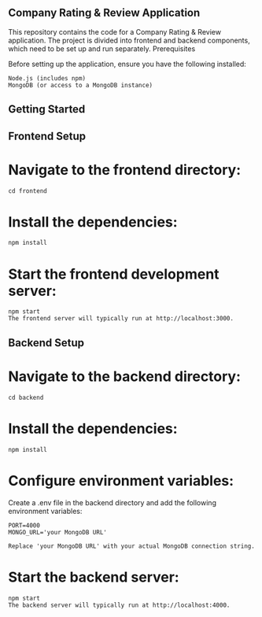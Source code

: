 ## Company Rating & Review Application

This repository contains the code for a Company Rating & Review application. The project is divided into frontend and backend components, which need to be set up and run separately.
Prerequisites

Before setting up the application, ensure you have the following installed:

    Node.js (includes npm)
    MongoDB (or access to a MongoDB instance)

## Getting Started
## Frontend Setup
# Navigate to the frontend directory:
    cd frontend
# Install the dependencies:
    npm install
# Start the frontend development server:
    npm start
    The frontend server will typically run at http://localhost:3000.

## Backend Setup
# Navigate to the backend directory:
    cd backend

# Install the dependencies:
    npm install
# Configure environment variables:
Create a .env file in the backend directory and add the following environment variables:

    PORT=4000
    MONGO_URL='your MongoDB URL'

    Replace 'your MongoDB URL' with your actual MongoDB connection string.

# Start the backend server:
    npm start
    The backend server will typically run at http://localhost:4000.

